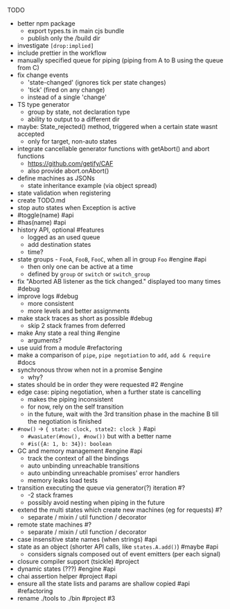 TODO

- better npm package
  - export types.ts in main cjs bundle
  - publish only the /build dir
- investigate `[drop:implied]`
- include prettier in the workflow
- manually specified queue for piping (piping from A to B using the queue from C)
- fix change events
  - 'state-changed' (ignores tick per state changes)
  - 'tick' (fired on any change) 
  - instead of a single 'change'
- TS type generator
  - group by state, not declaration type
  - ability to output to a different dir
- maybe: State_rejected() method, triggered when a certain state wasnt accepted
  - only for target, non-auto states
- integrate cancellable generator functions with getAbort() and abort functions
  - https://github.com/getify/CAF
  - also provide abort.onAbort()
- define machines as JSONs
  - state inheritance example (via object spread)
- state validation when registering
- create TODO.md
- stop auto states when Exception is active
- #toggle(name) #api
- #has(name) #api
- history API, optional #features
  - logged as an used queue
  - add destination states
  - time?
- state groups - `FooA`, `FooB`, `FooC`, when all in group `Foo` #engine #api
  - then only one can be active at a time
  - defined by `group` or `switch` or `switch_group`
- fix "Aborted AB listener as the tick changed." displayed too many times #debug
- improve logs #debug
  - more consistent
  - more levels and better assignments
- make stack traces as short as possible #debug
    - skip 2 stack frames from deferred
- make Any state a real thing #engine
  - arguments?
- use uuid from a module #refactoring
- make a comparison of `pipe`, `pipe negotiation` to `add`, `add & require` #docs
- synchronous throw when not in a promise $engine
  - why?
- states should be in order they were requested #2 #engine
- edge case: piping negotiation, when a further state is cancelling
  - makes the piping inconsistent
  - for now, rely on the self transition
  - in the future, wait with the 3rd transition phase in the machine B
    till the negotiation is finished
- `#now()` -> `{ state: clock, state2: clock }` #api
  - `#wasLater(#now(), #now())` but with a better name
  - `#is({A: 1, b: 34}): boolean`
- GC and memory management #engine #api
  - track the context of all the bindings
  - auto unbinding unreachable transitions
  - auto unbinding unreachable promises' error handlers
  - memory leaks load tests
- transition executing the queue via generator(?) iteration #?
  - -2 stack frames
  - possibly avoid nesting when piping in the future
- extend the multi states which create new machines (eg for requests) #?
  - separate / mixin / util function / decorator
- remote state machines #?
  - separate / mixin / util function / decorator
- case insensitive state names (when strings) #api
- state as an object (shorter API calls, like `states.A.add()`) #maybe #api
  - considers signals composed out of event emitters (per each signal)
- closure compiler support (tsickle) #project
- dynamic states (???) #engine #api
- chai assertion helper #project #api
- ensure all the state lists and params are shallow copied #api #refactoring
- rename ./tools to ./bin #project #3
